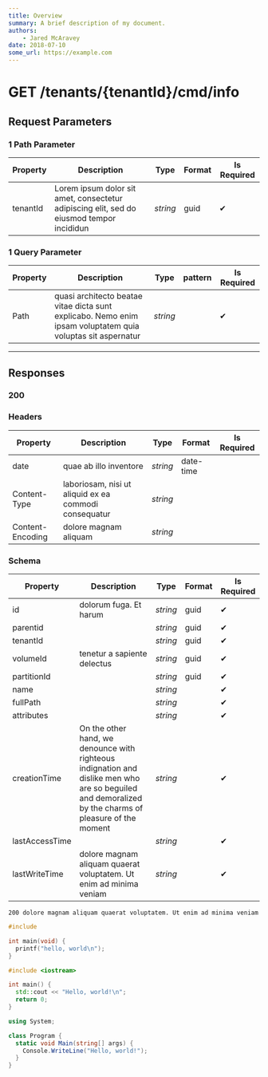 ```yaml
---
title: Overview
summary: A brief description of my document.
authors:
    - Jared McAravey
date: 2018-07-10
some_url: https://example.com
---
```


# **GET**   /tenants/{tenantId}/cmd/info

## __Request Parameters__

### 1 Path Parameter

   | Property       | Description | Type     | Format | Is Required |
|----------------|-------------|----------|--------|-------------|
| tenantId            |      Lorem ipsum dolor sit amet, consectetur adipiscing elit, sed do eiusmod tempor incididun       | _string_ | guid   | ✔           |

### 1 Query Parameter

 | Property       | Description | Type     | pattern | Is Required |
|----------------|-------------|----------|--------|-------------|
| Path             |     quasi architecto beatae vitae dicta sunt explicabo. Nemo enim ipsam voluptatem quia voluptas sit aspernatur        | _string_ |    | ✔           |
  ___

## __Responses__

### __200__

### Headers

 | Property         | Description | Type     | Format    | Is Required |
|------------------|-------------|----------|-----------|-------------|
| date             |      quae ab illo inventore       | _string_ | date-time |             |
| Content-Type     |    laboriosam, nisi ut aliquid ex ea commodi consequatur         | _string_ |           |             |
| Content-Encoding |        dolore magnam aliquam     | _string_ |           |             |
  
### Schema

| Property | Description | Type | Format | Is Required |
|----------|-------------|------|--------|-------------|
| id       |         dolorum fuga. Et harum    |   _string_   |    guid    | ✔           |
|   parentid       |             |    _string_  |    guid    |      ✔       |
|     tenantId     |             |   _string_   |     guid   |      ✔       |
|       volumeId   |     tenetur a sapiente delectus        |   _string_   |     guid   |      ✔       |
|    partitionId      |             |    _string_  |    guid    |       ✔      |
|    name      |             |   _string_   |        |         ✔    |
|   fullPath       |             |   _string_   |        |       ✔      |
|    attributes      |             |  _string_    |        |        ✔     |
|      creationTime    |     On the other hand, we denounce with righteous indignation and dislike men who are so beguiled and demoralized by the charms of pleasure of the moment        |   _string_   |        |          ✔   |
|   lastAccessTime       |             |    _string_  |        |          ✔   |
|    lastWriteTime      |         dolore magnam aliquam quaerat voluptatem. Ut enim ad minima veniam    |     _string_ |        |         ✔    |

```Test Responses tab= 
200 dolore magnam aliquam quaerat voluptatem. Ut enim ad minima veniam
```

```C tab=
#include 

int main(void) {
  printf("hello, world\n");
}
```

```C++ tab=
#include <iostream>

int main() {
  std::cout << "Hello, world!\n";
  return 0;
}
```

```C# tab=
using System;

class Program {
  static void Main(string[] args) {
    Console.WriteLine("Hello, world!");
  }
}
```